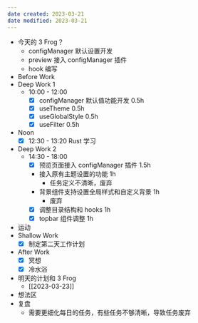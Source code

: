 ```yaml
---
date created: 2023-03-21 
date modified: 2023-03-21
---
```

- 今天的 3 Frog？
	- configManager 默认设置开发
	- preview 接入 configManager 插件
	- hook 编写
- Before Work
- Deep Work 1
	- 10:00 - 12:00
		- [x] configManager 默认值功能开发 0.5h
		- [x] useTheme 0.5h
		- [x] useGlobalStyle 0.5h
		- [x] useFilter 0.5h
- Noon
	- [x] 12:30 - 13:20 Rust 学习 
- Deep Work 2
	- 14:30 - 18:00
		- [x] 预览页面接入 configManager 插件 1.5h
		- 接入原有主题设置的功能 1h
			- 任务定义不清晰，废弃
		- 背景组件支持设置全局样式和自定义背景 1h
			- 废弃
		- [x] 调整目录结构和 hooks 1h
		- [x] topbar 组件调整 1h
- 运动
- Shallow Work
	- [x] 制定第二天工作计划
- After Work
	- [x] 冥想
	- [x] 冷水浴
- 明天的计划和 3 Frog
	- [[2023-03-23]]
- 想法区
- 复盘
	- 需要更细化每日的任务，有些任务不够清晰，导致任务废弃
